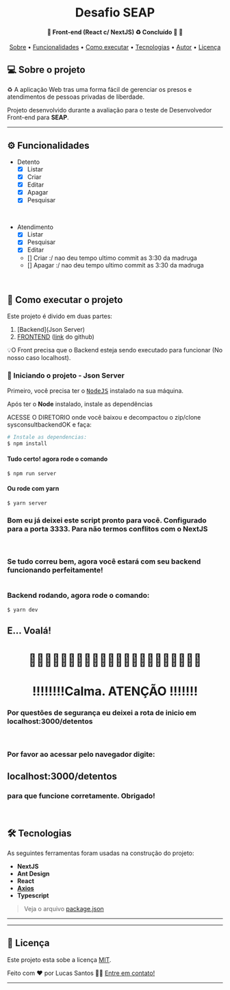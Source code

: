 </p>
<h1 align="center">
	Desafio SEAP
</h1>

<h4 align="center"> 
	🚧  Front-end (React c/ NextJS) ♻️ Concluído 🚀 🚧
</h4>

<p align="center">
 <a href="#-sobre-o-projeto">Sobre</a> •
 <a href="#-funcionalidades">Funcionalidades</a> •
 <a href="#-como-executar-o-projeto">Como executar</a> • 
 <a href="#-tecnologias">Tecnologias</a> • 
 <a href="#-autor">Autor</a> • 
 <a href="#user-content--licença">Licença</a>
</p>


## 💻 Sobre o projeto

♻️ A aplicação Web tras uma forma fácil de gerenciar os presos e atendimentos de pessoas privadas de liberdade.


Projeto desenvolvido durante a avaliação para o teste de Desenvolvedor Front-end para **SEAP**.

---

## ⚙️ Funcionalidades
 
- Detento
  - [x] Listar
  - [x] Criar
  - [x] Editar
  - [x] Apagar
  - [x] Pesquisar

</br>

- Atendimento
  - [x] Listar
  - [x] Pesquisar
  - [x] Editar
  - [] Criar :/ nao deu tempo ultimo commit as 3:30 da madruga
  - [] Apagar :/ nao deu tempo ultimo commit as 3:30 da madruga

</br>

## 🚀 Como executar o projeto

Este projeto é divido em duas partes:
1. [Backend](Json Server) 
2. [FRONTEND](https://github.com/lucassantosdasilva1/SEAP-Front-Challenge) ([link](https://github.com/lucassantosdasilva1/SEAP-Front-Challenge) do github)

💡O Front precisa que o Backend esteja sendo executado para funcionar (No nosso caso localhost).

### 🎲 Iniciando o projeto - Json Server


Primeiro, você precisa ter o <kbd>[NodeJS](https://nodejs.org/en/download/)</kbd> instalado na sua máquina. 

Após ter o **Node** instalado, instale as dependências

ACESSE O DIRETORIO onde você baixou e decompactou o zip/clone sysconsultbackendOK e faça:

```sh
# Instale as dependencias:
$ npm install
```

#### Tudo certo! agora rode o comando
```
$ npm run server
```
#### Ou rode com yarn
```
$ yarn server
```
### Bom eu já deixei este script pronto para você. Configurado para a porta 3333. Para não termos conflitos com o NextJS
</br>

### Se tudo correu bem, agora você estará com seu backend funcionando perfeitamente!


#



### Backend rodando, agora rode o comando: 
```
$ yarn dev
```
## E... Voalá! 
# 
<h1 align="center">🚧🚧🚧🚧🚧🚧🚧🚧🚧🚧🚧🚧🚧🚧🚧🚧🚧🚧🚧🚧🚧🚧</h1>
 <h1 align="center">
 !!!!!!!!Calma. ATENÇÃO !!!!!!!
 </h1>

### Por questões de segurança eu deixei a rota de inicio em <strong>localhost:3000/detentos</strong>
</br>

### Por favor ao acessar pelo navegador digite:<h2>localhost:3000/detentos</h2> 
### para que funcione corretamente. Obrigado!
</br>

## 🛠 Tecnologias

As seguintes ferramentas foram usadas na construção do projeto:

  - **NextJS**
  - **Ant Design**
  - **React**
-   **[Axios](https://github.com/axios/axios)**
  - **Typescript**

> Veja o arquivo  [package.json](https://)

---

---

## 📝 Licença

Este projeto esta sobe a licença [MIT](./LICENSE).

Feito com ❤️ por Lucas Santos 👋🏽 [Entre em contato!](https://www.linkedin.com/in/lucas-santos-758084112)

---
